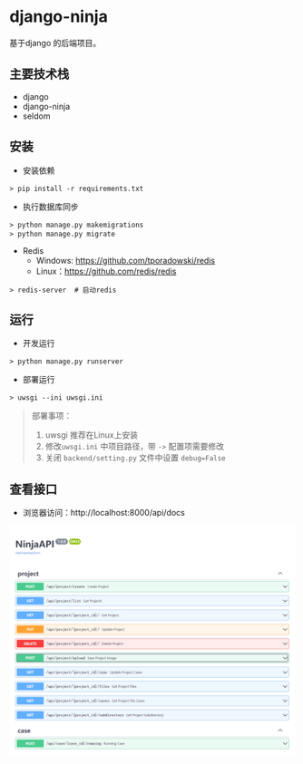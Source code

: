 # django-ninja
基于django 的后端项目。

## 主要技术栈
* django
* django-ninja
* seldom

## 安装

* 安装依赖

```shell
> pip install -r requirements.txt
```

* 执行数据库同步

```
> python manage.py makemigrations
> python manage.py migrate
```
* Redis
  - Windows: https://github.com/tporadowski/redis
  - Linux：https://github.com/redis/redis

```shell
> redis-server  # 启动redis
```

## 运行

* 开发运行

```shell
> python manage.py runserver
```

* 部署运行

```shell
> uwsgi --ini uwsgi.ini
```

> 部署事项：
> 1. uwsgi 推荐在Linux上安装
> 2. 修改`uwsgi.ini` 中项目路径，带 `->` 配置项需要修改
> 3. 关闭 `backend/setting.py` 文件中设置 `debug=False`

## 查看接口

* 浏览器访问：http://localhost:8000/api/docs

![](./api.png)

